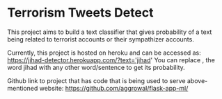 # Terrorism Tweets Detect
This project aims to build a text classifier that gives probability of a text being related to terrorist accounts or their sympathizer accounts. 

Currently, this project is hosted on heroku and can be accessed as: https://jihad-detector.herokuapp.com/?text='jihad'
You can replace , the word jihad with any other word/sentence to get its probability.

Github link to project that has code that is being used to serve above-mentioned website: https://github.com/aggrowal/flask-app-ml/
